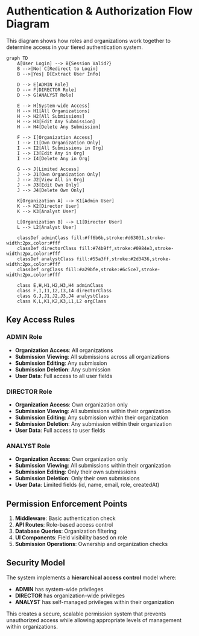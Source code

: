 # Authentication & Authorization Flow Diagram

This diagram shows how roles and organizations work together to determine access in your tiered authentication system.

```mermaid
graph TD
    A[User Login] --> B{Session Valid?}
    B -->|No| C[Redirect to Login]
    B -->|Yes| D[Extract User Info]
    
    D --> E[ADMIN Role]
    D --> F[DIRECTOR Role] 
    D --> G[ANALYST Role]
    
    E --> H[System-wide Access]
    H --> H1[All Organizations]
    H --> H2[All Submissions]
    H --> H3[Edit Any Submission]
    H --> H4[Delete Any Submission]
    
    F --> I[Organization Access]
    I --> I1[Own Organization Only]
    I --> I2[All Submissions in Org]
    I --> I3[Edit Any in Org]
    I --> I4[Delete Any in Org]
    
    G --> J[Limited Access]
    J --> J1[Own Organization Only]
    J --> J2[View All in Org]
    J --> J3[Edit Own Only]
    J --> J4[Delete Own Only]
    
    K[Organization A] --> K1[Admin User]
    K --> K2[Director User]
    K --> K3[Analyst User]
    
    L[Organization B] --> L1[Director User]
    L --> L2[Analyst User]
    
    classDef adminClass fill:#ff6b6b,stroke:#d63031,stroke-width:2px,color:#fff
    classDef directorClass fill:#74b9ff,stroke:#0984e3,stroke-width:2px,color:#fff
    classDef analystClass fill:#55a3ff,stroke:#2d3436,stroke-width:2px,color:#fff
    classDef orgClass fill:#a29bfe,stroke:#6c5ce7,stroke-width:2px,color:#fff
    
    class E,H,H1,H2,H3,H4 adminClass
    class F,I,I1,I2,I3,I4 directorClass
    class G,J,J1,J2,J3,J4 analystClass
    class K,L,K1,K2,K3,L1,L2 orgClass
```

## Key Access Rules

### ADMIN Role
- **Organization Access**: All organizations
- **Submission Viewing**: All submissions across all organizations
- **Submission Editing**: Any submission
- **Submission Deletion**: Any submission
- **User Data**: Full access to all user fields

### DIRECTOR Role
- **Organization Access**: Own organization only
- **Submission Viewing**: All submissions within their organization
- **Submission Editing**: Any submission within their organization
- **Submission Deletion**: Any submission within their organization
- **User Data**: Full access to user fields

### ANALYST Role
- **Organization Access**: Own organization only
- **Submission Viewing**: All submissions within their organization
- **Submission Editing**: Only their own submissions
- **Submission Deletion**: Only their own submissions
- **User Data**: Limited fields (id, name, email, role, createdAt)

## Permission Enforcement Points

1. **Middleware**: Basic authentication check
2. **API Routes**: Role-based access control
3. **Database Queries**: Organization filtering
4. **UI Components**: Field visibility based on role
5. **Submission Operations**: Ownership and organization checks

## Security Model

The system implements a **hierarchical access control** model where:
- **ADMIN** has system-wide privileges
- **DIRECTOR** has organization-wide privileges
- **ANALYST** has self-managed privileges within their organization

This creates a secure, scalable permission system that prevents unauthorized access while allowing appropriate levels of management within organizations.
